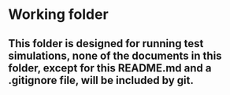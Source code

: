 # Working folder
## This folder is designed for running test simulations, none of the documents in this folder, except for this README.md and a .gitignore file, will be included by git.
